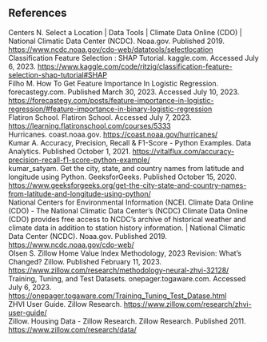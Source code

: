## References 

Centers N. Select a Location | Data Tools | Climate Data Online (CDO) | National Climatic Data Center (NCDC). Noaa.gov. Published 2019. https://www.ncdc.noaa.gov/cdo-web/datatools/selectlocation       
Classification Feature Selection : SHAP Tutorial. kaggle.com. Accessed July 6, 2023. https://www.kaggle.com/code/ritzig/classification-feature-selection-shap-tutorial#SHAP       
Filho M. How To Get Feature Importance In Logistic Regression. forecastegy.com. Published March 30, 2023. Accessed July 10, 2023. https://forecastegy.com/posts/feature-importance-in-logistic-regression/#feature-importance-in-binary-logistic-regression       
Flatiron School. Flatiron School. Accessed July 7, 2023. https://learning.flatironschool.com/courses/5333          
Hurricanes. coast.noaa.gov. https://coast.noaa.gov/hurricanes/  
Kumar A. Accuracy, Precision, Recall & F1-Score - Python Examples. Data Analytics. Published October 1, 2021. https://vitalflux.com/accuracy-precision-recall-f1-score-python-example/        
kumar_satyam. Get the city, state, and country names from latitude and longitude using Python. GeeksforGeeks. Published October 15, 2020. https://www.geeksforgeeks.org/get-the-city-state-and-country-names-from-latitude-and-longitude-using-python/              
National Centers for Environmental Information (NCEI. Climate Data Online (CDO) - The National Climatic Data Center’s (NCDC) Climate Data Online (CDO) provides free access to NCDC’s archive of historical weather and climate data in addition to station history information. | National Climatic Data Center (NCDC). Noaa.gov. Published 2019. https://www.ncdc.noaa.gov/cdo-web/         
Olsen S. Zillow Home Value Index Methodology, 2023 Revision: What’s Changed? Zillow. Published February 11, 2023. https://www.zillow.com/research/methodology-neural-zhvi-32128/       
Training, Tuning, and Test Datasets. onepager.togaware.com. Accessed July 6, 2023. https://onepager.togaware.com/Training_Tuning_Test_Datase.html            
ZHVI User Guide. Zillow Research. https://www.zillow.com/research/zhvi-user-guide/        
Zillow. Housing Data - Zillow Research. Zillow Research. Published 2011. https://www.zillow.com/research/data/ 






